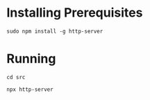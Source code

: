 # Installing Prerequisites

    sudo npm install -g http-server

# Running

    cd src

    npx http-server


